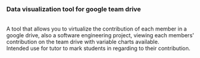 <h3>Data visualization tool for google team drive</h3>
<br>
A tool that allows you to virtualize the contribution of each member in a google drive, also a software engineering project, viewing each members' contribution on the team drive with variable charts available.<br>
Intended use for tutor to mark students in regarding to their contribution.
